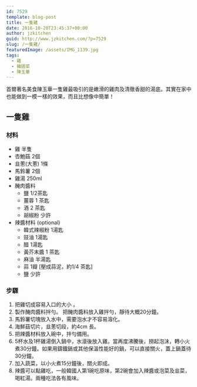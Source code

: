 ```yaml
---
id: 7529
template: blog-post
title: 一隻雞
date: 2016-10-20T23:45:37+00:00
author: jzkitchen
guid: http://www.jzkitchen.com/?p=7529
slug: /一隻雞/
featuredImage: /assets/IMG_1139.jpg
tags:
  - 雞
  - 韓國菜
  - 陳玉華
---
```

首爾著名美食陳玉華一隻雞最吸引的是嫩滑的雞肉及清徹香甜的湯底。其實在家中也能做到一模一樣的效果，而且比想像中簡單！

<!--more-->

## 一隻雞

### 材料

* 雞 半隻
* 杏鮑菇 2個
* 韭蔥(大蔥) 1條
* 馬鈴薯 2個
* 雞湯 250ml
* 醃肉醬料 
  * 鹽 1/2茶匙
  * 薑蓉 1 茶匙
  * 酒 2 茶匙
  * 胡椒粉 少許
* 辣醬材料 (optional) 
  * 韓式辣椒粉 1湯匙
  * 豉油 1湯匙
  * 醋 1湯匙
  * 黃芥末醬 1 茶匙
  * 麻油 半湯匙
  * 蒜 1瓣 [壓成蒜泥，約1/4 茶匙]
  * 鹽 少許

### 步驟

  1. 把雞切成容易入口的大小 。
  2. 製作醃肉醬料拌勻。 把醃肉醬料放入雞拌勻，靜待大概20分鐘。
  3. 馬鈴薯切塊放入水中，需要泡水才不容易溶化。
  4. 海鮮菇切片，韭蔥切段，約4cm 長。
  5. 把辣醬材料放入碗中，拌勻備用。
  6. 5杯水及1杯雞湯倒入鍋中，水滾後放入雞。當再度沸騰後，撈起泡沫，轉小火煮30分鐘。如果用鑄鐵鍋或其他保溫性能好的鍋，可以直接關火，蓋上鍋蓋待30分鐘。
  7. 加入蔬菜，以小火煮15分鐘後，關火即成。
  8. 辣醬可以點雞吃，一般韓國人第1碗吃原味，第2碗會加入辣醬或泡菜及韭菜，喝紅湯。兩種吃法各有風味。

&nbsp;